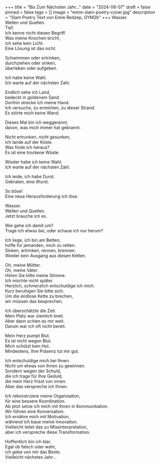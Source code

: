 +++
title = "Bis Zum Nächsten Jahr..."
date = "2024-06-07"
draft = false
pinned = false
tags = []
image = "emre-slam-poetry-cover.jpg"
description = "Slam Poetry Text von Emre Redzep, GYM2b"
+++
Wasser.\
Wellen und Quellen.\
Tief.\
Ich kenne nicht diesen Begriff.\
Was meine Knochen bricht,\
ich sehe kein Licht.\
Eine Lösung ist das nicht.

Schwimmen oder ertrinken,\
durchziehen oder sinken,\
überleben oder aufgeben.

Ich habe keine Wahl.\
Ich warte auf der nächsten Zahl.

Endlich sehe ich Land,\
bedeckt in goldenem Sand.\
Dorthin strecke ich meine Hand.\
Ich versuche, zu erreichen, zu dieser Strand.\
Es störte mich keine Wand.

Dieses Mal bin ich weggerannt,\
davon, was mich immer hat gebrannt.

Nicht ertrunken, nicht gesunken,\
ich lande auf der Küste.\
Was finde ich heraus?\
Es ist eine trockene Wüste.

Wieder habe ich keine Wahl.\
Ich warte auf der nächsten Zahl.

Ich leide, ich habe Durst.\
Gebraten, eine Wurst.

So böse!\
Eine neue Herausforderung ich löse.

Wasser.\
Wellen und Quellen.\
Jetzt brauche ich es.

Wie gehe ich damit um?\
Trage ich etwas bei, oder schaue ich nur herum?

Ich liege, ich bin am Betten,\
hoffe für jemanden, mich zu retten.\
Sinken, ertrinken, rennen, brennen.\
Wieder kein Ausgang aus diesen Ketten.

Oh, meine Mütter.\
Oh, meine Väter.\
Hören Sie bitte meine Stimme.\
Ich möchte nicht später.\
Herzlich, schmerzlich entschuldige ich mich.\
Kurz beruhigen Sie bitte sich.\
Um die endlose Kette zu brechen,\
wir müssen das besprechen.

Ich überschätzte die Zeit.\
Mein Platz war ziemlich breit.\
Aber dann schien es mir weit.\
Darum war ich oft nicht bereit.

Mein Herz pumpt Blut.\
Es ist nicht wegen Blut.\
Mich schützt kein Hut.\
Mindestens, Ihre Präsenz tut mir gut.

Ich entschuldige mich bei Ihnen.\
Nicht um etwas von Ihnen zu gewinnen.\
Sondern wegen der Schuld,\
die ich trage für Ihre Geduld,\
die mein Herz frisst von innen.\
Aber das verspreche ich Ihnen.

Ich rekonstruiere meine Organisation,\
für eine bessere Koordination.\
Ab jetzt setze ich mich mit Ihnen in Kommunikation.\
Wir führen eine Konversation.\
Ich ernähre mich mit Motivation,\
während ich baue meine Innovation.\
Vielleicht leitet das zu Missinterpretation,\
aber ich verspreche diese Transformation.

Hoffentlich bin ich klar.\
Egal ob falsch oder wahr,\
ich gebe von mir das Beste.\
Vielleicht nächstes Jahr...